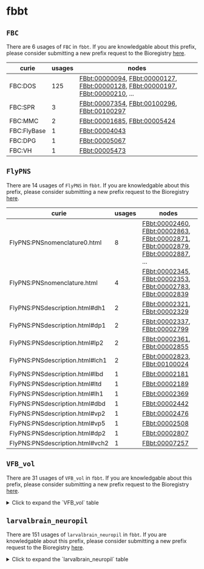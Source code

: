 # fbbt

## `FBC`

There are 6 usages of `FBC` in `fbbt`.
If you are knowledgable about this prefix, please consider submitting a new prefix
request to the Bioregistry [here](https://github.com/biopragmatics/bioregistry/issues/new?assignees=cthoyt&labels=New%2CPrefix&template=new-prefix.yml&title=%5BResource%5D%3A%20FBC).

| curie       |   usages | nodes                                                                                                                                                                                                                                                                                                                          |
|-------------|----------|--------------------------------------------------------------------------------------------------------------------------------------------------------------------------------------------------------------------------------------------------------------------------------------------------------------------------------|
| FBC:DOS     |      125 | [FBbt:00000094](http://purl.obolibrary.org/obo/FBbt_00000094), [FBbt:00000127](http://purl.obolibrary.org/obo/FBbt_00000127), [FBbt:00000128](http://purl.obolibrary.org/obo/FBbt_00000128), [FBbt:00000197](http://purl.obolibrary.org/obo/FBbt_00000197), [FBbt:00000210](http://purl.obolibrary.org/obo/FBbt_00000210), ... |
| FBC:SPR     |        3 | [FBbt:00007354](http://purl.obolibrary.org/obo/FBbt_00007354), [FBbt:00100296](http://purl.obolibrary.org/obo/FBbt_00100296), [FBbt:00100297](http://purl.obolibrary.org/obo/FBbt_00100297)                                                                                                                                    |
| FBC:MMC     |        2 | [FBbt:00001685](http://purl.obolibrary.org/obo/FBbt_00001685), [FBbt:00005424](http://purl.obolibrary.org/obo/FBbt_00005424)                                                                                                                                                                                                   |
| FBC:FlyBase |        1 | [FBbt:00004043](http://purl.obolibrary.org/obo/FBbt_00004043)                                                                                                                                                                                                                                                                  |
| FBC:DPG     |        1 | [FBbt:00005067](http://purl.obolibrary.org/obo/FBbt_00005067)                                                                                                                                                                                                                                                                  |
| FBC:VH      |        1 | [FBbt:00005473](http://purl.obolibrary.org/obo/FBbt_00005473)                                                                                                                                                                                                                                                                  |

## `FlyPNS`

There are 14 usages of `FlyPNS` in `fbbt`.
If you are knowledgable about this prefix, please consider submitting a new prefix
request to the Bioregistry [here](https://github.com/biopragmatics/bioregistry/issues/new?assignees=cthoyt&labels=New%2CPrefix&template=new-prefix.yml&title=%5BResource%5D%3A%20FlyPNS).

| curie                           |   usages | nodes                                                                                                                                                                                                                                                                                                                          |
|---------------------------------|----------|--------------------------------------------------------------------------------------------------------------------------------------------------------------------------------------------------------------------------------------------------------------------------------------------------------------------------------|
| FlyPNS:PNSnomenclature0.html    |        8 | [FBbt:00002460](http://purl.obolibrary.org/obo/FBbt_00002460), [FBbt:00002863](http://purl.obolibrary.org/obo/FBbt_00002863), [FBbt:00002871](http://purl.obolibrary.org/obo/FBbt_00002871), [FBbt:00002879](http://purl.obolibrary.org/obo/FBbt_00002879), [FBbt:00002887](http://purl.obolibrary.org/obo/FBbt_00002887), ... |
| FlyPNS:PNSnomenclature.html     |        4 | [FBbt:00002345](http://purl.obolibrary.org/obo/FBbt_00002345), [FBbt:00002353](http://purl.obolibrary.org/obo/FBbt_00002353), [FBbt:00002783](http://purl.obolibrary.org/obo/FBbt_00002783), [FBbt:00002839](http://purl.obolibrary.org/obo/FBbt_00002839)                                                                     |
| FlyPNS:PNSdescription.html#dh1  |        2 | [FBbt:00002321](http://purl.obolibrary.org/obo/FBbt_00002321), [FBbt:00002329](http://purl.obolibrary.org/obo/FBbt_00002329)                                                                                                                                                                                                   |
| FlyPNS:PNSdescription.html#dp1  |        2 | [FBbt:00002337](http://purl.obolibrary.org/obo/FBbt_00002337), [FBbt:00002799](http://purl.obolibrary.org/obo/FBbt_00002799)                                                                                                                                                                                                   |
| FlyPNS:PNSdescription.html#lp2  |        2 | [FBbt:00002361](http://purl.obolibrary.org/obo/FBbt_00002361), [FBbt:00002855](http://purl.obolibrary.org/obo/FBbt_00002855)                                                                                                                                                                                                   |
| FlyPNS:PNSdescription.html#lch1 |        2 | [FBbt:00002823](http://purl.obolibrary.org/obo/FBbt_00002823), [FBbt:00100024](http://purl.obolibrary.org/obo/FBbt_00100024)                                                                                                                                                                                                   |
| FlyPNS:PNSdescription.html#lbd  |        1 | [FBbt:00002181](http://purl.obolibrary.org/obo/FBbt_00002181)                                                                                                                                                                                                                                                                  |
| FlyPNS:PNSdescription.html#ltd  |        1 | [FBbt:00002189](http://purl.obolibrary.org/obo/FBbt_00002189)                                                                                                                                                                                                                                                                  |
| FlyPNS:PNSdescription.html#lh1  |        1 | [FBbt:00002369](http://purl.obolibrary.org/obo/FBbt_00002369)                                                                                                                                                                                                                                                                  |
| FlyPNS:PNSdescription.html#dbd  |        1 | [FBbt:00002442](http://purl.obolibrary.org/obo/FBbt_00002442)                                                                                                                                                                                                                                                                  |
| FlyPNS:PNSdescription.html#vp2  |        1 | [FBbt:00002476](http://purl.obolibrary.org/obo/FBbt_00002476)                                                                                                                                                                                                                                                                  |
| FlyPNS:PNSdescription.html#vp5  |        1 | [FBbt:00002508](http://purl.obolibrary.org/obo/FBbt_00002508)                                                                                                                                                                                                                                                                  |
| FlyPNS:PNSdescription.html#dp2  |        1 | [FBbt:00002807](http://purl.obolibrary.org/obo/FBbt_00002807)                                                                                                                                                                                                                                                                  |
| FlyPNS:PNSdescription.html#vch2 |        1 | [FBbt:00007257](http://purl.obolibrary.org/obo/FBbt_00007257)                                                                                                                                                                                                                                                                  |

## `VFB_vol`

There are 31 usages of `VFB_vol` in `fbbt`.
If you are knowledgable about this prefix, please consider submitting a new prefix
request to the Bioregistry [here](https://github.com/biopragmatics/bioregistry/issues/new?assignees=cthoyt&labels=New%2CPrefix&template=new-prefix.yml&title=%5BResource%5D%3A%20VFB_vol).

<details>
<summary>Click to expand the `VFB_vol` table</summary>

| curie            |   usages | nodes                                                                                                                        |
|------------------|----------|------------------------------------------------------------------------------------------------------------------------------|
| VFB_vol:00045010 |        2 | [FBbt:00045010](http://purl.obolibrary.org/obo/FBbt_00045010), [FBbt:00110640](http://purl.obolibrary.org/obo/FBbt_00110640) |
| VFB_vol:00003668 |        1 | [FBbt:00003668](http://purl.obolibrary.org/obo/FBbt_00003668)                                                                |
| VFB_vol:00003682 |        1 | [FBbt:00003682](http://purl.obolibrary.org/obo/FBbt_00003682)                                                                |
| VFB_vol:00003708 |        1 | [FBbt:00003708](http://purl.obolibrary.org/obo/FBbt_00003708)                                                                |
| VFB_vol:00003748 |        1 | [FBbt:00003748](http://purl.obolibrary.org/obo/FBbt_00003748)                                                                |
| VFB_vol:00003885 |        1 | [FBbt:00003885](http://purl.obolibrary.org/obo/FBbt_00003885)                                                                |
| VFB_vol:00003982 |        1 | [FBbt:00003982](http://purl.obolibrary.org/obo/FBbt_00003982)                                                                |
| VFB_vol:00005407 |        1 | [FBbt:00005407](http://purl.obolibrary.org/obo/FBbt_00005407)                                                                |
| VFB_vol:00005408 |        1 | [FBbt:00005408](http://purl.obolibrary.org/obo/FBbt_00005408)                                                                |
| VFB_vol:00045031 |        1 | [FBbt:00007054](http://purl.obolibrary.org/obo/FBbt_00007054)                                                                |
| VFB_vol:00007055 |        1 | [FBbt:00007055](http://purl.obolibrary.org/obo/FBbt_00007055)                                                                |
| VFB_vol:00007059 |        1 | [FBbt:00007059](http://purl.obolibrary.org/obo/FBbt_00007059)                                                                |
| VFB_vol:00007401 |        1 | [FBbt:00007401](http://purl.obolibrary.org/obo/FBbt_00007401)                                                                |
| VFB_vol:00040039 |        1 | [FBbt:00040039](http://purl.obolibrary.org/obo/FBbt_00040039)                                                                |
| VFB_vol:00040040 |        1 | [FBbt:00040040](http://purl.obolibrary.org/obo/FBbt_00040040)                                                                |
| VFB_vol:00040041 |        1 | [FBbt:00040041](http://purl.obolibrary.org/obo/FBbt_00040041)                                                                |
| VFB_vol:00040042 |        1 | [FBbt:00040042](http://purl.obolibrary.org/obo/FBbt_00040042)                                                                |
| VFB_vol:00040043 |        1 | [FBbt:00040043](http://purl.obolibrary.org/obo/FBbt_00040043)                                                                |
| VFB_vol:00040044 |        1 | [FBbt:00040044](http://purl.obolibrary.org/obo/FBbt_00040044)                                                                |
| VFB_vol:00040047 |        1 | [FBbt:00040047](http://purl.obolibrary.org/obo/FBbt_00040047)                                                                |
| VFB_vol:00040050 |        1 | [FBbt:00040050](http://purl.obolibrary.org/obo/FBbt_00040050)                                                                |
| VFB_vol:00040051 |        1 | [FBbt:00040051](http://purl.obolibrary.org/obo/FBbt_00040051)                                                                |
| VFB_vol:00040072 |        1 | [FBbt:00040072](http://purl.obolibrary.org/obo/FBbt_00040072)                                                                |
| VFB_vol:00045020 |        1 | [FBbt:00045020](http://purl.obolibrary.org/obo/FBbt_00045020)                                                                |
| VFB_vol:00045027 |        1 | [FBbt:00045027](http://purl.obolibrary.org/obo/FBbt_00045027)                                                                |
| VFB_vol:00045032 |        1 | [FBbt:00045032](http://purl.obolibrary.org/obo/FBbt_00045032)                                                                |
| VFB_vol:00045037 |        1 | [FBbt:00045037](http://purl.obolibrary.org/obo/FBbt_00045037)                                                                |
| VFB_vol:00045039 |        1 | [FBbt:00045039](http://purl.obolibrary.org/obo/FBbt_00045039)                                                                |
| VFB_vol:00045048 |        1 | [FBbt:00045048](http://purl.obolibrary.org/obo/FBbt_00045048)                                                                |
| VFB_vol:00045050 |        1 | [FBbt:00045050](http://purl.obolibrary.org/obo/FBbt_00045050)                                                                |
| VFB_vol:00045051 |        1 | [FBbt:00045051](http://purl.obolibrary.org/obo/FBbt_00045051)                                                                |

</details>

## `larvalbrain_neuropil`

There are 151 usages of `larvalbrain_neuropil` in `fbbt`.
If you are knowledgable about this prefix, please consider submitting a new prefix
request to the Bioregistry [here](https://github.com/biopragmatics/bioregistry/issues/new?assignees=cthoyt&labels=New%2CPrefix&template=new-prefix.yml&title=%5BResource%5D%3A%20larvalbrain_neuropil).

<details>
<summary>Click to expand the `larvalbrain_neuropil` table</summary>

| curie                    |   usages | nodes                                                         |
|--------------------------|----------|---------------------------------------------------------------|
| larvalbrain_neuropil:392 |        1 | [FBbt:00001925](http://purl.obolibrary.org/obo/FBbt_00001925) |
| larvalbrain_neuropil:569 |        1 | [FBbt:00001930](http://purl.obolibrary.org/obo/FBbt_00001930) |
| larvalbrain_neuropil:554 |        1 | [FBbt:00001939](http://purl.obolibrary.org/obo/FBbt_00001939) |
| larvalbrain_neuropil:378 |        1 | [FBbt:00001944](http://purl.obolibrary.org/obo/FBbt_00001944) |
| larvalbrain_neuropil:558 |        1 | [FBbt:00001946](http://purl.obolibrary.org/obo/FBbt_00001946) |
| larvalbrain_neuropil:337 |        1 | [FBbt:00001957](http://purl.obolibrary.org/obo/FBbt_00001957) |
| larvalbrain_neuropil:418 |        1 | [FBbt:00001962](http://purl.obolibrary.org/obo/FBbt_00001962) |
| larvalbrain_neuropil:386 |        1 | [FBbt:00001973](http://purl.obolibrary.org/obo/FBbt_00001973) |
| larvalbrain_neuropil:377 |        1 | [FBbt:00001974](http://purl.obolibrary.org/obo/FBbt_00001974) |
| larvalbrain_neuropil:390 |        1 | [FBbt:00001975](http://purl.obolibrary.org/obo/FBbt_00001975) |
| larvalbrain_neuropil:437 |        1 | [FBbt:00007063](http://purl.obolibrary.org/obo/FBbt_00007063) |
| larvalbrain_neuropil:586 |        1 | [FBbt:00007064](http://purl.obolibrary.org/obo/FBbt_00007064) |
| larvalbrain_neuropil:375 |        1 | [FBbt:00007067](http://purl.obolibrary.org/obo/FBbt_00007067) |
| larvalbrain_neuropil:422 |        1 | [FBbt:00007068](http://purl.obolibrary.org/obo/FBbt_00007068) |
| larvalbrain_neuropil:582 |        1 | [FBbt:00007070](http://purl.obolibrary.org/obo/FBbt_00007070) |
| larvalbrain_neuropil:287 |        1 | [FBbt:00007118](http://purl.obolibrary.org/obo/FBbt_00007118) |
| larvalbrain_neuropil:374 |        1 | [FBbt:00007127](http://purl.obolibrary.org/obo/FBbt_00007127) |
| larvalbrain_neuropil:289 |        1 | [FBbt:00007191](http://purl.obolibrary.org/obo/FBbt_00007191) |
| larvalbrain_neuropil:590 |        1 | [FBbt:00007711](http://purl.obolibrary.org/obo/FBbt_00007711) |
| larvalbrain_neuropil:592 |        1 | [FBbt:00007712](http://purl.obolibrary.org/obo/FBbt_00007712) |
| larvalbrain_neuropil:594 |        1 | [FBbt:00007713](http://purl.obolibrary.org/obo/FBbt_00007713) |
| larvalbrain_neuropil:482 |        1 | [FBbt:00007717](http://purl.obolibrary.org/obo/FBbt_00007717) |
| larvalbrain_neuropil:335 |        1 | [FBbt:00007718](http://purl.obolibrary.org/obo/FBbt_00007718) |
| larvalbrain_neuropil:368 |        1 | [FBbt:00007719](http://purl.obolibrary.org/obo/FBbt_00007719) |
| larvalbrain_neuropil:453 |        1 | [FBbt:00007720](http://purl.obolibrary.org/obo/FBbt_00007720) |
| larvalbrain_neuropil:585 |        1 | [FBbt:00007721](http://purl.obolibrary.org/obo/FBbt_00007721) |
| larvalbrain_neuropil:583 |        1 | [FBbt:00007724](http://purl.obolibrary.org/obo/FBbt_00007724) |
| larvalbrain_neuropil:288 |        1 | [FBbt:00007725](http://purl.obolibrary.org/obo/FBbt_00007725) |
| larvalbrain_neuropil:385 |        1 | [FBbt:00011929](http://purl.obolibrary.org/obo/FBbt_00011929) |
| larvalbrain_neuropil:496 |        1 | [FBbt:00015000](http://purl.obolibrary.org/obo/FBbt_00015000) |
| larvalbrain_neuropil:511 |        1 | [FBbt:00015001](http://purl.obolibrary.org/obo/FBbt_00015001) |
| larvalbrain_neuropil:529 |        1 | [FBbt:00015002](http://purl.obolibrary.org/obo/FBbt_00015002) |
| larvalbrain_neuropil:544 |        1 | [FBbt:00015003](http://purl.obolibrary.org/obo/FBbt_00015003) |
| larvalbrain_neuropil:435 |        1 | [FBbt:00015004](http://purl.obolibrary.org/obo/FBbt_00015004) |
| larvalbrain_neuropil:451 |        1 | [FBbt:00015005](http://purl.obolibrary.org/obo/FBbt_00015005) |
| larvalbrain_neuropil:480 |        1 | [FBbt:00015006](http://purl.obolibrary.org/obo/FBbt_00015006) |
| larvalbrain_neuropil:497 |        1 | [FBbt:00015007](http://purl.obolibrary.org/obo/FBbt_00015007) |
| larvalbrain_neuropil:334 |        1 | [FBbt:00015008](http://purl.obolibrary.org/obo/FBbt_00015008) |
| larvalbrain_neuropil:352 |        1 | [FBbt:00015009](http://purl.obolibrary.org/obo/FBbt_00015009) |
| larvalbrain_neuropil:367 |        1 | [FBbt:00015010](http://purl.obolibrary.org/obo/FBbt_00015010) |
| larvalbrain_neuropil:436 |        1 | [FBbt:00015011](http://purl.obolibrary.org/obo/FBbt_00015011) |
| larvalbrain_neuropil:630 |        1 | [FBbt:00015012](http://purl.obolibrary.org/obo/FBbt_00015012) |
| larvalbrain_neuropil:481 |        1 | [FBbt:00015013](http://purl.obolibrary.org/obo/FBbt_00015013) |
| larvalbrain_neuropil:495 |        1 | [FBbt:00015014](http://purl.obolibrary.org/obo/FBbt_00015014) |
| larvalbrain_neuropil:510 |        1 | [FBbt:00015015](http://purl.obolibrary.org/obo/FBbt_00015015) |
| larvalbrain_neuropil:350 |        1 | [FBbt:00015016](http://purl.obolibrary.org/obo/FBbt_00015016) |
| larvalbrain_neuropil:365 |        1 | [FBbt:00015017](http://purl.obolibrary.org/obo/FBbt_00015017) |
| larvalbrain_neuropil:434 |        1 | [FBbt:00015018](http://purl.obolibrary.org/obo/FBbt_00015018) |
| larvalbrain_neuropil:450 |        1 | [FBbt:00015019](http://purl.obolibrary.org/obo/FBbt_00015019) |
| larvalbrain_neuropil:301 |        1 | [FBbt:00015020](http://purl.obolibrary.org/obo/FBbt_00015020) |
| larvalbrain_neuropil:492 |        1 | [FBbt:00015021](http://purl.obolibrary.org/obo/FBbt_00015021) |
| larvalbrain_neuropil:329 |        1 | [FBbt:00015022](http://purl.obolibrary.org/obo/FBbt_00015022) |
| larvalbrain_neuropil:347 |        1 | [FBbt:00015023](http://purl.obolibrary.org/obo/FBbt_00015023) |
| larvalbrain_neuropil:362 |        1 | [FBbt:00015024](http://purl.obolibrary.org/obo/FBbt_00015024) |
| larvalbrain_neuropil:431 |        1 | [FBbt:00015025](http://purl.obolibrary.org/obo/FBbt_00015025) |
| larvalbrain_neuropil:447 |        1 | [FBbt:00015026](http://purl.obolibrary.org/obo/FBbt_00015026) |
| larvalbrain_neuropil:476 |        1 | [FBbt:00015027](http://purl.obolibrary.org/obo/FBbt_00015027) |
| larvalbrain_neuropil:493 |        1 | [FBbt:00015028](http://purl.obolibrary.org/obo/FBbt_00015028) |
| larvalbrain_neuropil:508 |        1 | [FBbt:00015029](http://purl.obolibrary.org/obo/FBbt_00015029) |
| larvalbrain_neuropil:348 |        1 | [FBbt:00015030](http://purl.obolibrary.org/obo/FBbt_00015030) |
| larvalbrain_neuropil:363 |        1 | [FBbt:00015031](http://purl.obolibrary.org/obo/FBbt_00015031) |
| larvalbrain_neuropil:432 |        1 | [FBbt:00015032](http://purl.obolibrary.org/obo/FBbt_00015032) |
| larvalbrain_neuropil:448 |        1 | [FBbt:00015033](http://purl.obolibrary.org/obo/FBbt_00015033) |
| larvalbrain_neuropil:299 |        1 | [FBbt:00015034](http://purl.obolibrary.org/obo/FBbt_00015034) |
| larvalbrain_neuropil:316 |        1 | [FBbt:00015035](http://purl.obolibrary.org/obo/FBbt_00015035) |
| larvalbrain_neuropil:331 |        1 | [FBbt:00015036](http://purl.obolibrary.org/obo/FBbt_00015036) |
| larvalbrain_neuropil:527 |        1 | [FBbt:00015037](http://purl.obolibrary.org/obo/FBbt_00015037) |
| larvalbrain_neuropil:364 |        1 | [FBbt:00015038](http://purl.obolibrary.org/obo/FBbt_00015038) |
| larvalbrain_neuropil:433 |        1 | [FBbt:00015039](http://purl.obolibrary.org/obo/FBbt_00015039) |
| larvalbrain_neuropil:449 |        1 | [FBbt:00015040](http://purl.obolibrary.org/obo/FBbt_00015040) |
| larvalbrain_neuropil:478 |        1 | [FBbt:00015041](http://purl.obolibrary.org/obo/FBbt_00015041) |
| larvalbrain_neuropil:484 |        1 | [FBbt:00015042](http://purl.obolibrary.org/obo/FBbt_00015042) |
| larvalbrain_neuropil:320 |        1 | [FBbt:00015043](http://purl.obolibrary.org/obo/FBbt_00015043) |
| larvalbrain_neuropil:339 |        1 | [FBbt:00015044](http://purl.obolibrary.org/obo/FBbt_00015044) |
| larvalbrain_neuropil:353 |        1 | [FBbt:00015045](http://purl.obolibrary.org/obo/FBbt_00015045) |
| larvalbrain_neuropil:601 |        1 | [FBbt:00015046](http://purl.obolibrary.org/obo/FBbt_00015046) |
| larvalbrain_neuropil:438 |        1 | [FBbt:00015047](http://purl.obolibrary.org/obo/FBbt_00015047) |
| larvalbrain_neuropil:290 |        1 | [FBbt:00015048](http://purl.obolibrary.org/obo/FBbt_00015048) |
| larvalbrain_neuropil:485 |        1 | [FBbt:00015049](http://purl.obolibrary.org/obo/FBbt_00015049) |
| larvalbrain_neuropil:321 |        1 | [FBbt:00015050](http://purl.obolibrary.org/obo/FBbt_00015050) |
| larvalbrain_neuropil:518 |        1 | [FBbt:00015051](http://purl.obolibrary.org/obo/FBbt_00015051) |
| larvalbrain_neuropil:532 |        1 | [FBbt:00015052](http://purl.obolibrary.org/obo/FBbt_00015052) |
| larvalbrain_neuropil:424 |        1 | [FBbt:00015053](http://purl.obolibrary.org/obo/FBbt_00015053) |
| larvalbrain_neuropil:617 |        1 | [FBbt:00015054](http://purl.obolibrary.org/obo/FBbt_00015054) |
| larvalbrain_neuropil:469 |        1 | [FBbt:00015055](http://purl.obolibrary.org/obo/FBbt_00015055) |
| larvalbrain_neuropil:486 |        1 | [FBbt:00015056](http://purl.obolibrary.org/obo/FBbt_00015056) |
| larvalbrain_neuropil:500 |        1 | [FBbt:00015057](http://purl.obolibrary.org/obo/FBbt_00015057) |
| larvalbrain_neuropil:341 |        1 | [FBbt:00015058](http://purl.obolibrary.org/obo/FBbt_00015058) |
| larvalbrain_neuropil:355 |        1 | [FBbt:00015059](http://purl.obolibrary.org/obo/FBbt_00015059) |
| larvalbrain_neuropil:603 |        1 | [FBbt:00015060](http://purl.obolibrary.org/obo/FBbt_00015060) |
| larvalbrain_neuropil:618 |        1 | [FBbt:00015061](http://purl.obolibrary.org/obo/FBbt_00015061) |
| larvalbrain_neuropil:292 |        1 | [FBbt:00015062](http://purl.obolibrary.org/obo/FBbt_00015062) |
| larvalbrain_neuropil:487 |        1 | [FBbt:00015063](http://purl.obolibrary.org/obo/FBbt_00015063) |
| larvalbrain_neuropil:323 |        1 | [FBbt:00015064](http://purl.obolibrary.org/obo/FBbt_00015064) |
| larvalbrain_neuropil:520 |        1 | [FBbt:00015065](http://purl.obolibrary.org/obo/FBbt_00015065) |
| larvalbrain_neuropil:356 |        1 | [FBbt:00015066](http://purl.obolibrary.org/obo/FBbt_00015066) |
| larvalbrain_neuropil:426 |        1 | [FBbt:00015067](http://purl.obolibrary.org/obo/FBbt_00015067) |
| larvalbrain_neuropil:619 |        1 | [FBbt:00015068](http://purl.obolibrary.org/obo/FBbt_00015068) |
| larvalbrain_neuropil:293 |        1 | [FBbt:00015069](http://purl.obolibrary.org/obo/FBbt_00015069) |
| larvalbrain_neuropil:310 |        1 | [FBbt:00015070](http://purl.obolibrary.org/obo/FBbt_00015070) |
| larvalbrain_neuropil:502 |        1 | [FBbt:00015071](http://purl.obolibrary.org/obo/FBbt_00015071) |
| larvalbrain_neuropil:343 |        1 | [FBbt:00015072](http://purl.obolibrary.org/obo/FBbt_00015072) |
| larvalbrain_neuropil:357 |        1 | [FBbt:00015073](http://purl.obolibrary.org/obo/FBbt_00015073) |
| larvalbrain_neuropil:427 |        1 | [FBbt:00015074](http://purl.obolibrary.org/obo/FBbt_00015074) |
| larvalbrain_neuropil:442 |        1 | [FBbt:00015075](http://purl.obolibrary.org/obo/FBbt_00015075) |
| larvalbrain_neuropil:294 |        1 | [FBbt:00015076](http://purl.obolibrary.org/obo/FBbt_00015076) |
| larvalbrain_neuropil:311 |        1 | [FBbt:00015077](http://purl.obolibrary.org/obo/FBbt_00015077) |
| larvalbrain_neuropil:325 |        1 | [FBbt:00015078](http://purl.obolibrary.org/obo/FBbt_00015078) |
| larvalbrain_neuropil:344 |        1 | [FBbt:00015079](http://purl.obolibrary.org/obo/FBbt_00015079) |
| larvalbrain_neuropil:358 |        1 | [FBbt:00015080](http://purl.obolibrary.org/obo/FBbt_00015080) |
| larvalbrain_neuropil:428 |        1 | [FBbt:00015081](http://purl.obolibrary.org/obo/FBbt_00015081) |
| larvalbrain_neuropil:621 |        1 | [FBbt:00015082](http://purl.obolibrary.org/obo/FBbt_00015082) |
| larvalbrain_neuropil:295 |        1 | [FBbt:00015083](http://purl.obolibrary.org/obo/FBbt_00015083) |
| larvalbrain_neuropil:490 |        1 | [FBbt:00015084](http://purl.obolibrary.org/obo/FBbt_00015084) |
| larvalbrain_neuropil:326 |        1 | [FBbt:00015085](http://purl.obolibrary.org/obo/FBbt_00015085) |
| larvalbrain_neuropil:345 |        1 | [FBbt:00015086](http://purl.obolibrary.org/obo/FBbt_00015086) |
| larvalbrain_neuropil:359 |        1 | [FBbt:00015087](http://purl.obolibrary.org/obo/FBbt_00015087) |
| larvalbrain_neuropil:429 |        1 | [FBbt:00015088](http://purl.obolibrary.org/obo/FBbt_00015088) |
| larvalbrain_neuropil:444 |        1 | [FBbt:00015089](http://purl.obolibrary.org/obo/FBbt_00015089) |
| larvalbrain_neuropil:296 |        1 | [FBbt:00015090](http://purl.obolibrary.org/obo/FBbt_00015090) |
| larvalbrain_neuropil:491 |        1 | [FBbt:00015091](http://purl.obolibrary.org/obo/FBbt_00015091) |
| larvalbrain_neuropil:327 |        1 | [FBbt:00015092](http://purl.obolibrary.org/obo/FBbt_00015092) |
| larvalbrain_neuropil:346 |        1 | [FBbt:00015093](http://purl.obolibrary.org/obo/FBbt_00015093) |
| larvalbrain_neuropil:360 |        1 | [FBbt:00015094](http://purl.obolibrary.org/obo/FBbt_00015094) |
| larvalbrain_neuropil:608 |        1 | [FBbt:00015095](http://purl.obolibrary.org/obo/FBbt_00015095) |
| larvalbrain_neuropil:445 |        1 | [FBbt:00015096](http://purl.obolibrary.org/obo/FBbt_00015096) |
| larvalbrain_neuropil:297 |        1 | [FBbt:00015097](http://purl.obolibrary.org/obo/FBbt_00015097) |
| larvalbrain_neuropil:393 |        1 | [FBbt:00110187](http://purl.obolibrary.org/obo/FBbt_00110187) |
| larvalbrain_neuropil:387 |        1 | [FBbt:00110188](http://purl.obolibrary.org/obo/FBbt_00110188) |
| larvalbrain_neuropil:421 |        1 | [FBbt:00110189](http://purl.obolibrary.org/obo/FBbt_00110189) |
| larvalbrain_neuropil:373 |        1 | [FBbt:00110190](http://purl.obolibrary.org/obo/FBbt_00110190) |
| larvalbrain_neuropil:383 |        1 | [FBbt:00110191](http://purl.obolibrary.org/obo/FBbt_00110191) |
| larvalbrain_neuropil:584 |        1 | [FBbt:00110196](http://purl.obolibrary.org/obo/FBbt_00110196) |
| larvalbrain_neuropil:285 |        1 | [FBbt:00111028](http://purl.obolibrary.org/obo/FBbt_00111028) |
| larvalbrain_neuropil:595 |        1 | [FBbt:00111029](http://purl.obolibrary.org/obo/FBbt_00111029) |
| larvalbrain_neuropil:411 |        1 | [FBbt:00111030](http://purl.obolibrary.org/obo/FBbt_00111030) |
| larvalbrain_neuropil:591 |        1 | [FBbt:00111031](http://purl.obolibrary.org/obo/FBbt_00111031) |
| larvalbrain_neuropil:593 |        1 | [FBbt:00111032](http://purl.obolibrary.org/obo/FBbt_00111032) |
| larvalbrain_neuropil:454 |        1 | [FBbt:00111033](http://purl.obolibrary.org/obo/FBbt_00111033) |
| larvalbrain_neuropil:455 |        1 | [FBbt:00111034](http://purl.obolibrary.org/obo/FBbt_00111034) |
| larvalbrain_neuropil:456 |        1 | [FBbt:00111035](http://purl.obolibrary.org/obo/FBbt_00111035) |
| larvalbrain_neuropil:279 |        1 | [FBbt:00111036](http://purl.obolibrary.org/obo/FBbt_00111036) |
| larvalbrain_neuropil:458 |        1 | [FBbt:00111037](http://purl.obolibrary.org/obo/FBbt_00111037) |
| larvalbrain_neuropil:459 |        1 | [FBbt:00111038](http://purl.obolibrary.org/obo/FBbt_00111038) |
| larvalbrain_neuropil:460 |        1 | [FBbt:00111039](http://purl.obolibrary.org/obo/FBbt_00111039) |
| larvalbrain_neuropil:461 |        1 | [FBbt:00111040](http://purl.obolibrary.org/obo/FBbt_00111040) |
| larvalbrain_neuropil:462 |        1 | [FBbt:00111041](http://purl.obolibrary.org/obo/FBbt_00111041) |
| larvalbrain_neuropil:389 |        1 | [FBbt:00111045](http://purl.obolibrary.org/obo/FBbt_00111045) |
| larvalbrain_neuropil:587 |        1 | [FBbt:00111203](http://purl.obolibrary.org/obo/FBbt_00111203) |
| larvalbrain_neuropil:581 |        1 | [FBbt:00111206](http://purl.obolibrary.org/obo/FBbt_00111206) |
| larvalbrain_neuropil:576 |        1 | [FBbt:00111207](http://purl.obolibrary.org/obo/FBbt_00111207) |

</details>

